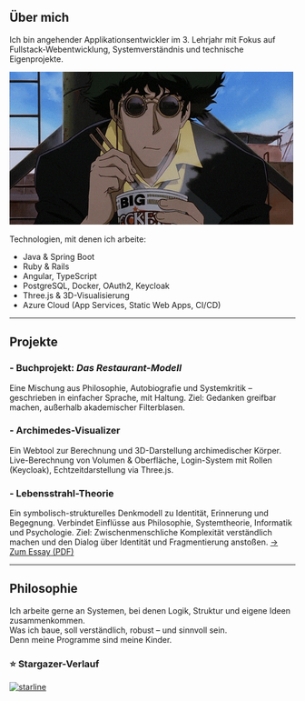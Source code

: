## Über mich

Ich bin angehender Applikationsentwickler im 3. Lehrjahr mit Fokus auf Fullstack-Webentwicklung, Systemverständnis und technische Eigenprojekte.

<img src="./bebop.gif" width="500" alt="Demo GIF">

Technologien, mit denen ich arbeite:

- Java & Spring Boot
- Ruby & Rails  
- Angular, TypeScript  
- PostgreSQL, Docker, OAuth2, Keycloak  
- Three.js & 3D-Visualisierung
- Azure Cloud (App Services, Static Web Apps, CI/CD)

---

## Projekte

### - Buchprojekt: *Das Restaurant-Modell*
Eine Mischung aus Philosophie, Autobiografie und Systemkritik – geschrieben in einfacher Sprache, mit Haltung. 
Ziel: Gedanken greifbar machen, außerhalb akademischer Filterblasen.

### - Archimedes-Visualizer
Ein Webtool zur Berechnung und 3D-Darstellung archimedischer Körper.  
Live-Berechnung von Volumen & Oberfläche, Login-System mit Rollen (Keycloak), Echtzeitdarstellung via Three.js.

### - Lebensstrahl-Theorie
Ein symbolisch-strukturelles Denkmodell zu Identität, Erinnerung und Begegnung.
Verbindet Einflüsse aus Philosophie, Systemtheorie, Informatik und Psychologie.
Ziel: Zwischenmenschliche Komplexität verständlich machen und den Dialog über Identität und Fragmentierung anstoßen.
[→ Zum Essay (PDF)](https://www.researchgate.net/publication/395129195_The_Life-Ray_Theory_Lebensstrahltheorie_A_Conceptual_Model_of_Memory_and_Interaction)

---

## Philosophie
Ich arbeite gerne an Systemen, bei denen Logik, Struktur und eigene Ideen zusammenkommen.  
Was ich baue, soll verständlich, robust – und sinnvoll sein.                            
Denn meine Programme sind meine Kinder.


### ⭐ Stargazer-Verlauf

[![starline](https://starlines.qoo.monster/assets/OWNER/REPO)](https://github.com/qoomon/starline)
